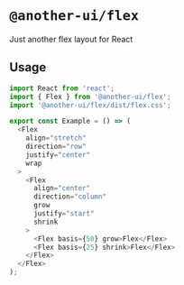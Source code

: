 # `@another-ui/flex`

Just another flex layout for React

## Usage

```js
import React from 'react';
import { Flex } from '@another-ui/flex';
import '@another-ui/flex/dist/flex.css';

export const Example = () => (
  <Flex
    align="stretch"
    direction="row"
    justify="center"
    wrap
  >
    <Flex
      align="center"
      direction="column"
      grow
      justify="start"
      shrink
    >
      <Flex basis={50} grow>Flex</Flex>
      <Flex basis={25} shrink>Flex</Flex>
    </Flex>
  </Flex>
);
```
